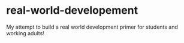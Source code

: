 # real-world-developement
My attempt to build a real world  development primer for students and working adults!
